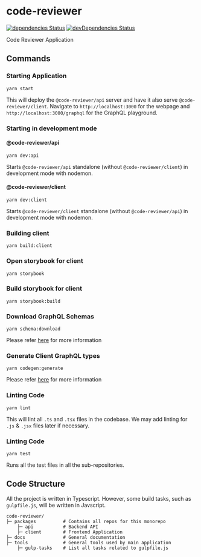# code-reviewer

[![dependencies Status](https://david-dm.org/TeamHarrington/code-reviewer/status.svg)](https://david-dm.org/TeamHarrington/code-reviewer)
[![devDependencies Status](https://david-dm.org/TeamHarrington/code-reviewer/dev-status.svg)](https://david-dm.org/TeamHarrington/code-reviewer?type=dev)

Code Reviewer Application

## Commands

### Starting Application

```
yarn start
```

This will deploy the `@code-reviewer/api` server and have it also serve `@code-reviewer/client`. Navigate to
`http://localhost:3000` for the webpage and `http://localhost:3000/graphql` for the GraphQL playground.

### Starting in development mode

#### @code-reviewer/api
```
yarn dev:api
```

Starts `@code-reviewer/api` standalone (without `@code-reviewer/client`) in development mode with nodemon.

#### @code-reviewer/client
```
yarn dev:client
```

Starts `@code-reviewer/client` standalone (without `@code-reviewer/api`) in development mode with nodemon.

### Building client

```
yarn build:client
```

### Open storybook for client

```
yarn storybook
```

### Build storybook for client

```
yarn storybook:build
```

### Download GraphQL Schemas
```
yarn schema:download
```

Please refer [here](https://github.com/TeamHarrington/code-reviewer/tree/master/packages/client#updating-graphql-schemas) for more information

### Generate Client GraphQL types
```
yarn codegen:generate
```

Please refer [here](https://github.com/TeamHarrington/code-reviewer/tree/master/packages/client#updating-graphql-types) for more information

### Linting Code

```
yarn lint
```

This will lint all `.ts` and `.tsx` files in the codebase. We may add linting for `.js` & `.jsx` files later if necessary.

### Linting Code

```
yarn test
```

Runs all the test files in all the sub-repositories.

## Code Structure

All the project is written in Typescript. However, some build tasks, such as `gulpfile.js`, will be written in Javscript.

```
code-reviewer/
├─ packages          # Contains all repos for this monorepo
	├─ api           # Backend API
	├─ client        # Frontend Application
├─ docs              # General documentation
├─ tools             # General tools used by main application
	├─ gulp-tasks    # List all tasks related to gulpfile.js
```
